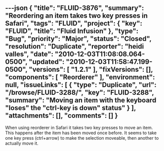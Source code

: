 ---json
{
  "title": "FLUID-3876",
  "summary": "Reordering an item takes two key presses in Safari",
  "tags": "FLUID",
  "project": {
    "key": "FLUID",
    "title": "Fluid Infusion"
  },
  "type": "Bug",
  "priority": "Major",
  "status": "Closed",
  "resolution": "Duplicate",
  "reporter": "heidi valles",
  "date": "2010-12-03T11:08:08.064-0500",
  "updated": "2010-12-03T11:58:47.199-0500",
  "versions": [
    "1.2.1"
  ],
  "fixVersions": [],
  "components": [
    "Reorderer"
  ],
  "environment": null,
  "issueLinks": [
    {
      "type": "Duplicate",
      "url": "/browse/FLUID-3288/",
      "key": "FLUID-3288",
      "summary": "Moving an item with the keyboard \"loses\" the \"ctrl-key is down\" status"
    }
  ],
  "attachments": [],
  "comments": []
}
---
When using reorderer in Safari it takes two key presses to move an item. This happens after the item has been moved once before. It seems to take one key press (ctrl+arrow) to make the selection moveable, then another to actually move it.

        